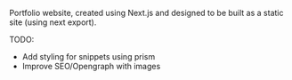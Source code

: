 Portfolio website, created using Next.js and designed to be built as a static site (using next export).

TODO:

- Add styling for snippets using prism
- Improve SEO/Opengraph with images
